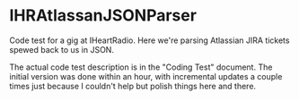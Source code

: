 IHRAtlassanJSONParser
=====================

Code test for a gig at IHeartRadio.  Here we're parsing Atlassian JIRA tickets spewed back to us in JSON.

The actual code test description is in the "Coding Test" document.  The initial version was done within an hour, with incremental updates a couple times just because I couldn't help but polish things here and there.
